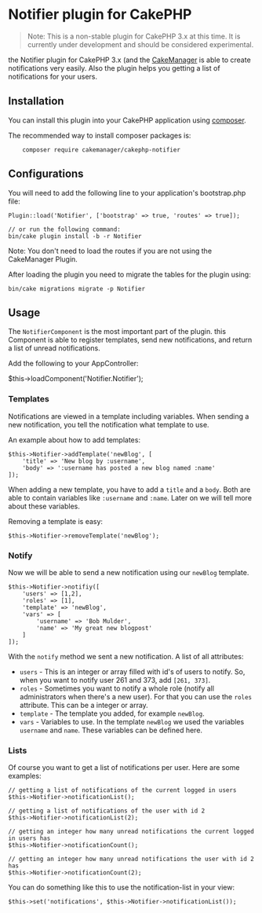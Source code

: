 # Notifier plugin for CakePHP

> Note: This is a non-stable plugin for CakePHP 3.x at this time. It is currently under development and should be considered experimental.

the Notifier plugin for CakePHP 3.x (and the [CakeManager](https://github.com/cakemanager/cakephp-cakemanager) is able
to create notifications very easily. Also the plugin helps you getting a list of notifications for your users.

## Installation

You can install this plugin into your CakePHP application using [composer](http://getcomposer.org).

The recommended way to install composer packages is:

```
    composer require cakemanager/cakephp-notifier
```

## Configurations

You will need to add the following line to your application's bootstrap.php file:

    Plugin::load('Notifier', ['bootstrap' => true, 'routes' => true]);

    // or run the following command:
    bin/cake plugin install -b -r Notifier

Note: You don't need to load the routes if you are not using the CakeManager Plugin.

After loading the plugin you need to migrate the tables for the plugin using:

    bin/cake migrations migrate -p Notifier

## Usage

The `NotifierComponent` is the most important part of the plugin. this Component is able to register templates, send
new notifications, and return a list of unread notifications.

Add the following to your AppController:

$this->loadComponent('Notifier.Notifier');

### Templates
Notifications are viewed in a template including variables. When sending a new notification, you tell the notification
what template to use.

An example about how to add templates:

    $this->Notifier->addTemplate('newBlog', [
        'title' => 'New blog by :username',
        'body' => ':username has posted a new blog named :name'
    ]);

When adding a new template, you have to add a `title` and a `body`. Both are able to contain variables like `:username`
and `:name`. Later on we will tell more about these variables.

Removing a template is easy:

    $this->Notifier->removeTemplate('newBlog');

### Notify
Now we will be able to send a new notification using our `newBlog` template.

    $this->Notifier->notifiy([
        'users' => [1,2],
        'roles' => [1],
        'template' => 'newBlog',
        'vars' => [
            'username' => 'Bob Mulder',
            'name' => 'My great new blogpost'
        ]
    ]);

With the `notify` method we sent a new notification. A list of all attributes:

- `users` - This is an integer or array filled with id's of users to notify. So, when you want to notify user 261 and 373, add
`[261, 373]`.
- `roles` - Sometimes you want to notify a whole role (notify all administrators when there's a new user). For that you
can use the `roles` attribute. This can be a integer or array.
- `template` - The template you added, for example `newBlog`.
- `vars` - Variables to use. In the template `newBlog` we used the variables `username` and `name`. These variables can
be defined here.

### Lists
Of course you want to get a list of notifications per user. Here are some examples:

    // getting a list of notifications of the current logged in users
    $this->Notifier->notificationList();

    // getting a list of notifications of the user with id 2
    $this->Notifier->notificationList(2);

    // getting an integer how many unread notifications the current logged in users has
    $this->Notifier->notificationCount();

    // getting an integer how many unread notifications the user with id 2 has
    $this->Notifier->notificationCount(2);

You can do something like this to use the notification-list in your view:

    $this->set('notifications', $this->Notifier->notificationList());